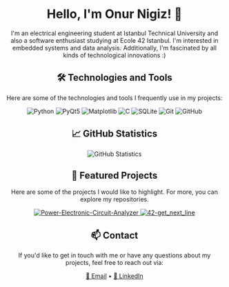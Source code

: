 
<h1 align="center">Hello, I'm Onur Nigiz! 👋</h1>

<p align="center">
  I'm an electrical engineering student at Istanbul Technical University and also a software enthusiast studying at Ecole 42 Istanbul.
  I'm interested in embedded systems and data analysis.
  Additionally, I'm fascinated by all kinds of technological innovations :)
</p>

<!-- Technologies and Tools -->
<h2 align="center">🛠️ Technologies and Tools</h2>

<p align="center">
  Here are some of the technologies and tools I frequently use in my projects:
</p>

<p align="center">
  <img src="https://img.shields.io/badge/Python-3776AB?style=for-the-badge&logo=python&logoColor=white" alt="Python">
  <img src="https://img.shields.io/badge/PyQt5-41CD52?style=for-the-badge&logo=qt&logoColor=white" alt="PyQt5">
  <img src="https://img.shields.io/badge/Matplotlib-3776AB?style=for-the-badge&logo=matplotlib&logoColor=white" alt="Matplotlib">
  <img src="https://img.shields.io/badge/C-00599C?style=for-the-badge&logo=c&logoColor=white" alt="C">
  <img src="https://img.shields.io/badge/SQLite-003B57?style=for-the-badge&logo=sqlite&logoColor=white" alt="SQLite">
  <img src="https://img.shields.io/badge/Git-F05032?style=for-the-badge&logo=git&logoColor=white" alt="Git">
  <img src="https://img.shields.io/badge/GitHub-181717?style=for-the-badge&logo=github&logoColor=white" alt="GitHub">
</p>

<!-- GitHub Statistics -->
<h2 align="center">📈 GitHub Statistics</h2>

<p align="center">
  <img src="https://github-readme-stats.vercel.app/api?username=onigiz&show_icons=true&count_private=true&theme=cobalt" alt="GitHub Statistics">
</p>

<!-- Featured Projects -->
<h2 align="center">🚀 Featured Projects</h2>

<p align="center">
  Here are some of the projects I would like to highlight. For more, you can explore my repositories.
</p>

<!-- GitHub Repository Cards -->
<p align="center">
  <a href="link">
    <img src="https://github-readme-stats.vercel.app/api/pin/?username=onigiz&repo=Power-Electronic-Circuit-Analyzer&theme=cobalt" alt="Power-Electronic-Circuit-Analyzer">
  </a>
  <a href="link">
    <img src="https://github-readme-stats.vercel.app/api/pin/?username=onigiz&repo=42-get_next_line&theme=cobalt" alt="42-get_next_line">
  </a>
</p>

<!-- Contact -->
<h2 align="center">📫 Contact</h2>

<p align="center">
  If you'd like to get in touch with me or have any questions about my projects, feel free to reach out via:
</p>

<p align="center">
  <a href="mailto:onurnigiz@hotmail.com">📧 Email</a> •
  <a href="https://linkedin.com/in/onur-nigiz">💼 LinkedIn</a>
</p>
